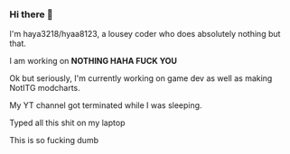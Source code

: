 ### Hi there 👋

I'm haya3218/hyaa8123, a lousey coder who does absolutely nothing but that.

I am working on **NOTHING HAHA FUCK YOU**

Ok but seriously, I'm currently working on game dev as well as making NotITG modcharts.

My YT channel got terminated while I was sleeping.

Typed all this shit on my laptop

This is so fucking dumb
